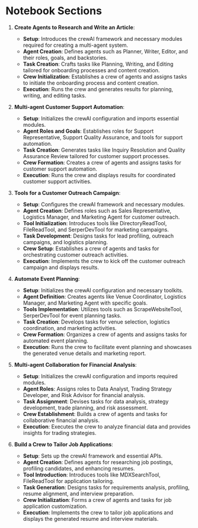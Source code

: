 # Notebook Sections

1. **Create Agents to Research and Write an Article**:
    - **Setup**: Introduces the crewAI framework and necessary modules required for creating a multi-agent system.
    - **Agent Creation**: Defines agents such as Planner, Writer, Editor, and their roles, goals, and backstories.
    - **Task Creation**: Crafts tasks like Planning, Writing, and Editing tailored for onboarding processes and content creation.
    - **Crew Initialization**: Establishes a crew of agents and assigns tasks to initiate the onboarding process and content creation.
    - **Execution**: Runs the crew and generates results for planning, writing, and editing tasks.

2. **Multi-agent Customer Support Automation**:
    - **Setup**: Initializes the crewAI configuration and imports essential modules.
    - **Agent Roles and Goals**: Establishes roles for Support Representative, Support Quality Assurance, and tools for support automation.
    - **Task Creation**: Generates tasks like Inquiry Resolution and Quality Assurance Review tailored for customer support processes.
    - **Crew Formation**: Creates a crew of agents and assigns tasks for customer support automation.
    - **Execution**: Runs the crew and displays results for coordinated customer support activities.

3. **Tools for a Customer Outreach Campaign**:
    - **Setup**: Configures the crewAI framework and necessary modules.
    - **Agent Creation**: Defines roles such as Sales Representative, Logistics Manager, and Marketing Agent for customer outreach.
    - **Tool Initialization**: Introduces tools like DirectoryReadTool, FileReadTool, and SerperDevTool for marketing campaigns.
    - **Task Development**: Designs tasks for lead profiling, outreach campaigns, and logistics planning.
    - **Crew Setup**: Establishes a crew of agents and tasks for orchestrating customer outreach activities.
    - **Execution**: Implements the crew to kick off the customer outreach campaign and displays results.

4. **Automate Event Planning**:
    - **Setup**: Initializes the crewAI configuration and necessary toolkits.
    - **Agent Definition**: Creates agents like Venue Coordinator, Logistics Manager, and Marketing Agent with specific goals.
    - **Tools Implementation**: Utilizes tools such as ScrapeWebsiteTool, SerperDevTool for event planning tasks.
    - **Task Creation**: Develops tasks for venue selection, logistics coordination, and marketing activities.
    - **Crew Formation**: Organizes a crew of agents and assigns tasks for automated event planning.
    - **Execution**: Runs the crew to facilitate event planning and showcases the generated venue details and marketing report.

5. **Multi-agent Collaboration for Financial Analysis**:
    - **Setup**: Initializes the crewAI configuration and imports required modules.
    - **Agent Roles**: Assigns roles to Data Analyst, Trading Strategy Developer, and Risk Advisor for financial analysis.
    - **Task Assignment**: Devises tasks for data analysis, strategy development, trade planning, and risk assessment.
    - **Crew Establishment**: Builds a crew of agents and tasks for collaborative financial analysis.
    - **Execution**: Executes the crew to analyze financial data and provides insights for trading strategies.

6. **Build a Crew to Tailor Job Applications**:
    - **Setup**: Sets up the crewAI framework and essential APIs.
    - **Agent Creation**: Defines agents for researching job postings, profiling candidates, and enhancing resumes.
    - **Tool Introduction**: Introduces tools like MDXSearchTool, FileReadTool for application tailoring.
    - **Task Generation**: Designs tasks for requirements analysis, profiling, resume alignment, and interview preparation.
    - **Crew Initialization**: Forms a crew of agents and tasks for job application customization.
    - **Execution**: Implements the crew to tailor job applications and displays the generated resume and interview materials.

